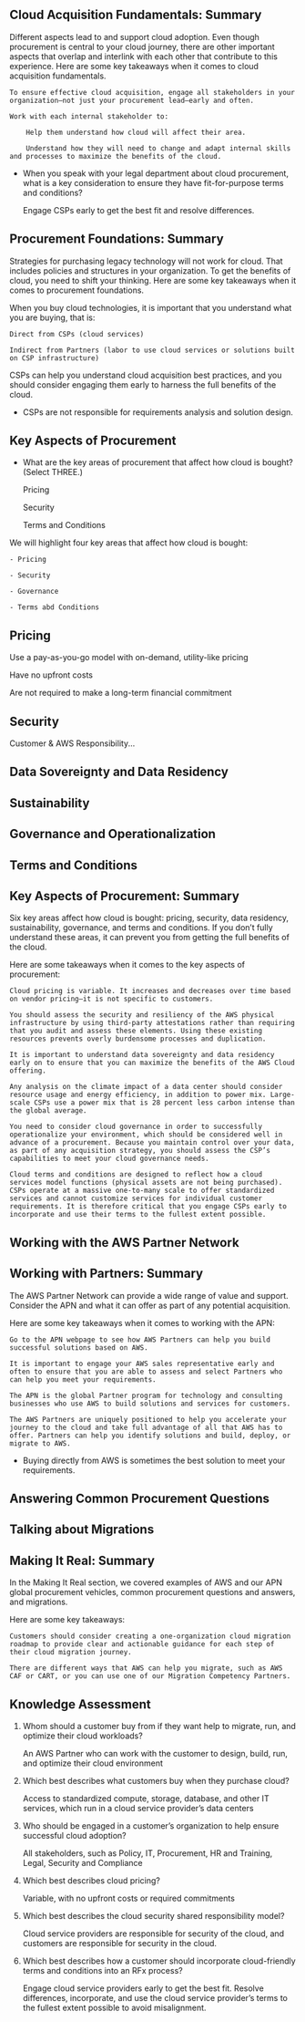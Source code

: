 ## Cloud Acquisition Fundamentals: Summary

Different aspects lead to and support cloud adoption. Even though procurement is central to your cloud journey, there are other important aspects that overlap and interlink with each other that contribute to this experience. Here are some key takeaways when it comes to cloud acquisition fundamentals.

    To ensure effective cloud acquisition, engage all stakeholders in your organization—not just your procurement lead—early and often.

    Work with each internal stakeholder to:

        Help them understand how cloud will affect their area.

        Understand how they will need to change and adapt internal skills and processes to maximize the benefits of the cloud.

- When you speak with your legal department about cloud procurement, what is a key consideration to ensure they have fit-for-purpose terms and conditions?

  Engage CSPs early to get the best fit and resolve differences.

## Procurement Foundations: Summary

Strategies for purchasing legacy technology will not work for cloud. That includes policies and structures in your organization. To get the benefits of cloud, you need to shift your thinking. Here are some key takeaways when it comes to procurement foundations.

When you buy cloud technologies, it is important that you understand what you are buying, that is:

    Direct from CSPs (cloud services)

    Indirect from Partners (labor to use cloud services or solutions built on CSP infrastructure)

CSPs can help you understand cloud acquisition best practices, and you should consider engaging them early to harness the full benefits of the cloud.

- CSPs are not responsible for requirements analysis and solution design.

## Key Aspects of Procurement

- What are the key areas of procurement that affect how cloud is bought? (Select THREE.)

  Pricing

  Security

  Terms and Conditions

We will highlight four key areas that affect how cloud is bought:

    - Pricing

    - Security

    - Governance

    - Terms abd Conditions

## Pricing

Use a pay-as-you-go model with on-demand, utility-like pricing

Have no upfront costs

Are not required to make a long-term financial commitment

## Security

Customer & AWS Responsibility...

## Data Sovereignty and Data Residency

## Sustainability

## Governance and Operationalization

## Terms and Conditions

## Key Aspects of Procurement: Summary

Six key areas affect how cloud is bought: pricing, security, data residency, sustainability, governance, and terms and conditions. If you don’t fully understand these areas, it can prevent you from getting the full benefits of the cloud.

Here are some takeaways when it comes to the key aspects of procurement:

    Cloud pricing is variable. It increases and decreases over time based on vendor pricing—it is not specific to customers.

    You should assess the security and resiliency of the AWS physical infrastructure by using third-party attestations rather than requiring that you audit and assess these elements. Using these existing resources prevents overly burdensome processes and duplication.

    It is important to understand data sovereignty and data residency early on to ensure that you can maximize the benefits of the AWS Cloud offering.

    Any analysis on the climate impact of a data center should consider resource usage and energy efficiency, in addition to power mix. Large-scale CSPs use a power mix that is 28 percent less carbon intense than the global average.

    You need to consider cloud governance in order to successfully operationalize your environment, which should be considered well in advance of a procurement. Because you maintain control over your data, as part of any acquisition strategy, you should assess the CSP’s capabilities to meet your cloud governance needs.

    Cloud terms and conditions are designed to reflect how a cloud services model functions (physical assets are not being purchased). CSPs operate at a massive one-to-many scale to offer standardized services and cannot customize services for individual customer requirements. It is therefore critical that you engage CSPs early to incorporate and use their terms to the fullest extent possible.

## Working with the AWS Partner Network

## Working with Partners: Summary

The AWS Partner Network can provide a wide range of value and support. Consider the APN and what it can offer as part of any potential acquisition.

Here are some key takeaways when it comes to working with the APN:

    Go to the APN webpage to see how AWS Partners can help you build successful solutions based on AWS.

    It is important to engage your AWS sales representative early and often to ensure that you are able to assess and select Partners who can help you meet your requirements.

    The APN is the global Partner program for technology and consulting businesses who use AWS to build solutions and services for customers.

    The AWS Partners are uniquely positioned to help you accelerate your journey to the cloud and take full advantage of all that AWS has to offer. Partners can help you identify solutions and build, deploy, or migrate to AWS.

- Buying directly from AWS is sometimes the best solution to meet your requirements.

## Answering Common Procurement Questions

## Talking about Migrations

## Making It Real: Summary

In the Making It Real section, we covered examples of AWS and our APN global procurement vehicles, common procurement questions and answers, and migrations.

Here are some key takeaways:

    Customers should consider creating a one-organization cloud migration roadmap to provide clear and actionable guidance for each step of their cloud migration journey.

    There are different ways that AWS can help you migrate, such as AWS CAF or CART, or you can use one of our Migration Competency Partners.

## Knowledge Assessment

1. Whom should a customer buy from if they want help to migrate, run, and optimize their cloud workloads?

   An AWS Partner who can work with the customer to design, build, run, and optimize their cloud environment

2. Which best describes what customers buy when they purchase cloud?

   Access to standardized compute, storage, database, and other IT services, which run in a cloud service provider’s data centers

3. Who should be engaged in a customer’s organization to help ensure successful cloud adoption?

   All stakeholders, such as Policy, IT, Procurement, HR and Training, Legal, Security and Compliance

4. Which best describes cloud pricing?

   Variable, with no upfront costs or required commitments

5. Which best describes the cloud security shared responsibility model?

   Cloud service providers are responsible for security of the cloud, and customers are responsible for security in the cloud.

6. Which best describes how a customer should incorporate cloud-friendly terms and conditions into an RFx process?

   Engage cloud service providers early to get the best fit. Resolve differences, incorporate, and use the cloud service provider’s terms to the fullest extent possible to avoid misalignment.
